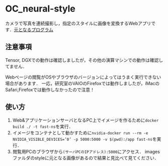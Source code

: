 # OC_neural-style

カメラで写真を連続撮影し，指定のスタイルに画像を変換するWebアプリです．[元となるプログラム](https://github.com/lengstrom/fast-style-transfer)

## 注意事項

Tensor, DGXでの動作は確認しましたが，その他の演算マシンでの動作は確認してません．

Webページの閲覧がOSやブラウザのバージョンによってはうまく実行できない場合があります．
一応，研究室のVAIOのFirefoxでは動作しましたが，iMacのSafari,Firefoxでは動作しなかったので注意！

## 使い方

1. Web&アプリケーションサーバとなるPC上でイメージを作るために`docker build ./ -t fast-ns`を実行．
2. イメージをコンテナとして動かすために`nvidia-docker run --rm -e NVIDIA_VISIBLE_DEVICES=’0’ -p 5000:5000 -v $(pwd):/app fast-ns`を実行．
3. 閲覧用PCのブラウザから`(サーバPCのIPアドレス):5000`にアクセス．
imagesファルダのstyleに元となる画像があるので結果と見比べて見てください．
